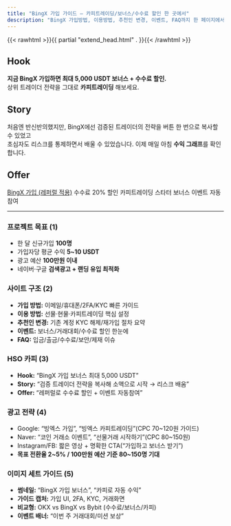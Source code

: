```yaml
---
title: "BingX 가입 가이드 — 카피트레이딩/보너스/수수료 할인 한 곳에서"
description: "BingX 가입방법, 이용방법, 추천인 변경, 이벤트, FAQ까지 한 페이지에서 확인하세요. 카피트레이딩으로 자동 수익을 노려보세요."
---
```


{{< rawhtml >}}{{ partial "extend_head.html" . }}{{< /rawhtml >}}

## Hook
**지금 BingX 가입하면 최대 5,000 USDT 보너스 + 수수료 할인.**  
상위 트레이더 전략을 그대로 **카피트레이딩** 해보세요.

## Story
처음엔 반신반의했지만, BingX에선 검증된 트레이더의 전략을 버튼 한 번으로 복사할 수 있었고  
초심자도 리스크를 통제하면서 배울 수 있었습니다. 이제 매일 아침 **수익 그래프**를 확인합니다.

## Offer
<div class="cta-wrap">
  <a class="cta cta-primary" href="https://bingx.com/invite/YOURCODE" target="_blank">BingX 가입 (레퍼럴 적용)</a>
  <span class="badge">수수료 20% 할인</span>
  <span class="badge">카피트레이딩 스타터 보너스</span>
  <span class="badge">이벤트 자동 참여</span>
</div>

---

### 프로젝트 목표 (1)
- 한 달 신규가입 **100명**
- 가입자당 평균 수익 **5~10 USDT**
- 광고 예산 **100만원 이내**
- 네이버·구글 **검색광고 + 랜딩 유입 최적화**

### 사이트 구조 (2)
- **가입 방법:** 이메일/휴대폰/2FA/KYC 빠른 가이드  
- **이용 방법:** 선물·현물·카피트레이딩 핵심 설정  
- **추천인 변경:** 기존 계정 KYC 해제/재가입 절차 요약  
- **이벤트:** 보너스/거래대회/수수료 할인 한눈에  
- **FAQ:** 입금/출금/수수료/보안/제재 이슈

### HSO 카피 (3)
- **Hook:** “BingX 가입 보너스 최대 5,000 USDT”  
- **Story:** “검증 트레이더 전략을 복사해 소액으로 시작 → 리스크 배움”  
- **Offer:** “레퍼럴로 수수료 할인 + 이벤트 자동참여”

### 광고 전략 (4)
- Google: “빙엑스 가입”, “빙엑스 카피트레이딩”(CPC 70~120원 가이드)  
- Naver: “코인 거래소 이벤트”, “선물거래 시작하기”(CPC 80~150원)  
- Instagram/FB: 짧은 영상 + 명확한 CTA(“가입하고 보너스 받기”)  
- **목표 전환율 2~5% / 100만원 예산 기준 80~150명 기대**

### 이미지 세트 가이드 (5)
- **썸네일:** “BingX 가입 보너스”, “카피로 자동 수익”  
- **가이드 캡처:** 가입 UI, 2FA, KYC, 거래화면  
- **비교형:** OKX vs BingX vs Bybit (수수료/보너스/카피)  
- **이벤트 배너:** “이번 주 거래대회/미션 보상”
